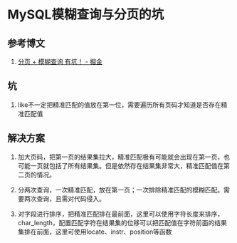 # MySQL模糊查询与分页的坑

## 参考博文

1. [分页 + 模糊查询 有坑！ - 掘金](https://juejin.cn/post/7143077564810592287)

## 坑

1. like不一定把精准匹配的值放在第一位，需要遍历所有页码才知道是否存在精准匹配值

## 解决方案

1. 加大页码，把第一页的结果集拉大，精准匹配极有可能就会出现在第一页，也可能一页就包括了所有结果集。但是依然存在结果集非常大，精准匹配值在第二页的情况。

2. 分两次查询，一次精准匹配，放在第一页；一次排除精准匹配的模糊匹配。需要两次查询，且需对代码侵入。

3. 对字段进行排序，把精准匹配排在最前面，这里可以使用字符长度来排序，char_length，配置匹配字符在结果集的位移可以把匹配值在字符前面的结果集排在前面，这里可使用locate、instr、position等函数
